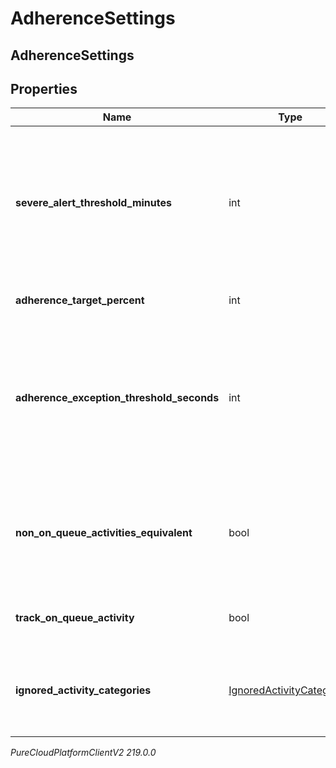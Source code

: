 # AdherenceSettings

## AdherenceSettings

## Properties

|Name | Type | Description | Notes|
|------------ | ------------- | ------------- | -------------|
| **severe_alert_threshold_minutes** | int | The threshold in minutes where an alert will be triggered when an agent is considered severely out of adherence | [optional] |
| **adherence_target_percent** | int | Target adherence percentage | [optional] |
| **adherence_exception_threshold_seconds** | int | The threshold in seconds for which agents should not be penalized for being momentarily out of adherence | [optional] |
| **non_on_queue_activities_equivalent** | bool | Whether to treat all non-on-queue activities as equivalent for adherence purposes | [optional] |
| **track_on_queue_activity** | bool | Whether to track on-queue activities | [optional] |
| **ignored_activity_categories** | [IgnoredActivityCategories](IgnoredActivityCategories) | Activity categories that should be ignored for adherence purposes | [optional] |



_PureCloudPlatformClientV2 219.0.0_
